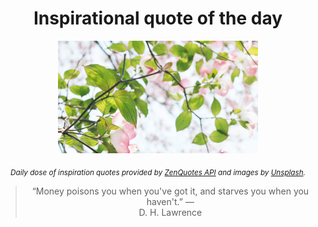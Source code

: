 
<div align="center">

# Inspirational quote of the day

<img src="./data/photo.jpeg" alt="Beautiful nature photo" width="320" height="180">

<sub><i>Daily dose of inspiration quotes provided by [ZenQuotes API](https://zenquotes.io/) and images by [Unsplash](https://unsplash.com/).</i></sub>


<blockquote>&ldquo;Money poisons you when you've got it, and starves you when you haven't.&rdquo; &mdash; <footer>D. H. Lawrence</footer></blockquote>

</div>
